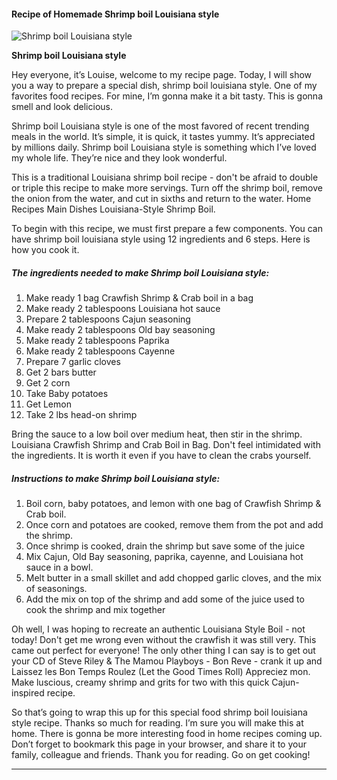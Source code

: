             

#### Recipe of Homemade Shrimp boil Louisiana style

![Shrimp boil Louisiana style](https://img-global.cpcdn.com/recipes/d5d6613a975c419d/751x532cq70/shrimp-boil-louisiana-style-recipe-main-photo.jpg)

**Shrimp boil Louisiana style**

Hey everyone, it’s Louise, welcome to my recipe page. Today, I will show you a way to prepare a special dish, shrimp boil louisiana style. One of my favorites food recipes. For mine, I’m gonna make it a bit tasty. This is gonna smell and look delicious.

Shrimp boil Louisiana style is one of the most favored of recent trending meals in the world. It’s simple, it is quick, it tastes yummy. It’s appreciated by millions daily. Shrimp boil Louisiana style is something which I’ve loved my whole life. They’re nice and they look wonderful.

This is a traditional Louisiana shrimp boil recipe - don't be afraid to double or triple this recipe to make more servings. Turn off the shrimp boil, remove the onion from the water, and cut in sixths and return to the water. Home Recipes Main Dishes Louisiana-Style Shrimp Boil.

To begin with this recipe, we must first prepare a few components. You can have shrimp boil louisiana style using 12 ingredients and 6 steps. Here is how you cook it.

##### The ingredients needed to make Shrimp boil Louisiana style:

1.  Make ready 1 bag Crawfish Shrimp & Crab boil in a bag
2.  Make ready 2 tablespoons Louisiana hot sauce
3.  Prepare 2 tablespoons Cajun seasoning
4.  Make ready 2 tablespoons Old bay seasoning
5.  Make ready 2 tablespoons Paprika
6.  Make ready 2 tablespoons Cayenne
7.  Prepare 7 garlic cloves
8.  Get 2 bars butter
9.  Get 2 corn
10.  Take Baby potatoes
11.  Get Lemon
12.  Take 2 lbs head-on shrimp

Bring the sauce to a low boil over medium heat, then stir in the shrimp. Louisiana Crawfish Shrimp and Crab Boil in Bag. Don't feel intimidated with the ingredients. It is worth it even if you have to clean the crabs yourself.

##### Instructions to make Shrimp boil Louisiana style:

1.  Boil corn, baby potatoes, and lemon with one bag of Crawfish Shrimp & Crab boil.
2.  Once corn and potatoes are cooked, remove them from the pot and add the shrimp.
3.  Once shrimp is cooked, drain the shrimp but save some of the juice
4.  Mix Cajun, Old Bay seasoning, paprika, cayenne, and Louisiana hot sauce in a bowl.
5.  Melt butter in a small skillet and add chopped garlic cloves, and the mix of seasonings.
6.  Add the mix on top of the shrimp and add some of the juice used to cook the shrimp and mix together

Oh well, I was hoping to recreate an authentic Louisiana Style Boil - not today! Don't get me wrong even without the crawfish it was still very. This came out perfect for everyone! The only other thing I can say is to get out your CD of Steve Riley & The Mamou Playboys - Bon Reve - crank it up and Laissez les Bon Temps Roulez (Let the Good Times Roll) Appreciez mon. Make luscious, creamy shrimp and grits for two with this quick Cajun-inspired recipe.

So that’s going to wrap this up for this special food shrimp boil louisiana style recipe. Thanks so much for reading. I’m sure you will make this at home. There is gonna be more interesting food in home recipes coming up. Don’t forget to bookmark this page in your browser, and share it to your family, colleague and friends. Thank you for reading. Go on get cooking!

* * *